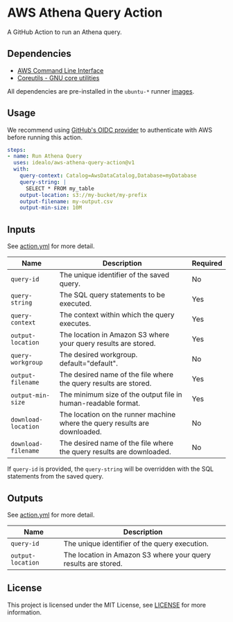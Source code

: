 # AWS Athena Query Action

A GitHub Action to run an Athena query.

## Dependencies

- [AWS Command Line Interface](https://docs.aws.amazon.com/cli/latest/userguide/)
- [Coreutils - GNU core utilities](https://www.gnu.org/software/coreutils/coreutils.html)

All dependencies are pre-installed in the `ubuntu-*` runner [images](https://github.com/actions/runner-images/tree/main?tab=readme-ov-file#available-images).

## Usage

We recommend using [GitHub's OIDC provider](https://docs.github.com/en/actions/deployment/security-hardening-your-deployments/configuring-openid-connect-in-amazon-web-services) to authenticate with AWS before running this action.

```yaml
steps:
- name: Run Athena Query
  uses: idealo/aws-athena-query-action@v1
  with:
    query-context: Catalog=AwsDataCatalog,Database=myDatabase
    query-string: |
      SELECT * FROM my_table
    output-location: s3://my-bucket/my-prefix
    output-filename: my-output.csv
    output-min-size: 10M
```

## Inputs

See [action.yml](action.yml) for more detail.

| Name                | Description                                                                | Required |
|---------------------|----------------------------------------------------------------------------| -------- |
| `query-id`          | The unique identifier of the saved query.                                  | No       |
| `query-string`      | The SQL query statements to be executed.                                   | Yes      |
| `query-context`     | The context within which the query executes.                               | Yes      |
| `output-location`   | The location in Amazon S3 where your query results are stored.             | Yes      |
| `query-workgroup`   | The desired workgroup. default="default".                                  | No       |
| `output-filename`   | The desired name of the file where the query results are stored.           | Yes      |
| `output-min-size`   | The minimum size of the output file in human-readable format.              | Yes      |
| `download-location` | The location on the runner machine where the query results are downloaded. | No       |
| `download-filename` | The desired name of the file where the query results are downloaded.       | No       |

If `query-id` is provided, the `query-string` will be overridden with the SQL statements from the saved query.

## Outputs

See [action.yml](action.yml) for more detail.

| Name              | Description                                                    |
| ----------------- | -------------------------------------------------------------- |
| `query-id`        | The unique identifier of the query execution.                  |
| `output-location` | The location in Amazon S3 where your query results are stored. |

## License

This project is licensed under the MIT License, see [LICENSE](LICENSE) for more information.
